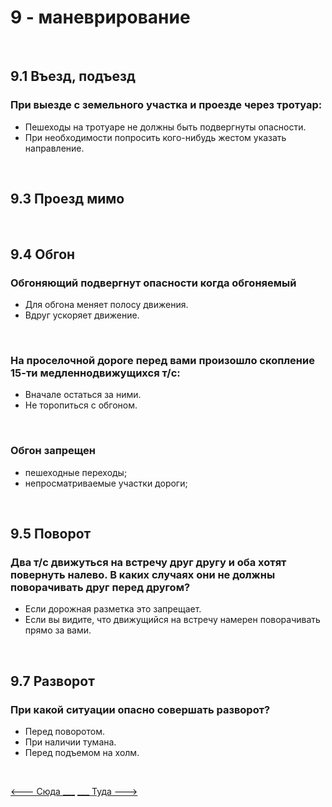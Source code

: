 <h1>9 - маневрирование</h1>

<br>

<h2>9.1 Въезд, подъезд</h2>
<h3>При выезде с земельного участка и проезде через тротуар:</h3>
<ul>
<li>Пешеходы на тротуаре не должны быть подвергнуты опасности.</li>
<li>При необходимости попросить кого-нибудь жестом указать направление.</li>
</ul>
<br>
<h2>9.3 Проезд мимо</h2>

<br>

<h2>9.4 Обгон</h2>

<h3>Обгоняющий подвергнут опасности когда обгоняемый</h3>
<ul>
<li>Для обгона меняет полосу движения.</li>
<li>Вдруг ускоряет движение.</li>
</ul>

<br>

<h3>На проселочной дороге перед вами произошло скопление 15-ти медленнодвижущихся т/с:</h3>
<ul>
<li>Вначале остаться за ними.</li>
<li>Не торопиться с обгоном.</li>
</ul>

<br>

<h3>Обгон запрещен</h3>
<ul>
    <li>пешеходные переходы;</li>
    <li>непросматриваемые участки дороги;</li>
</ul>

<br>

<h2>9.5 Поворот</h2>
<h3>Два т/с движуться на встречу друг другу и оба хотят повернуть налево. В каких случаях они не должны поворачивать друг перед другом?</h3>
<ul>
<li>Если дорожная разметка это запрещает.</li>
<li>Если вы видите, что движущийся на встречу намерен поворачивать прямо за вами.</li>
</ul>

<br>

<h2>9.7 Разворот</h2>
<h3>При какой ситуации опасно совершать разворот?</h3>
<ul>
<li>Перед поворотом.</li>
<li>При наличии тумана.</li>
<li>Перед подъемом на холм.</li>
</ul>

<br>

[<--- Сюда ___](/08%20-%20road%20participants.md)
[___ Туда --->](/10%20-%20parking.md)
